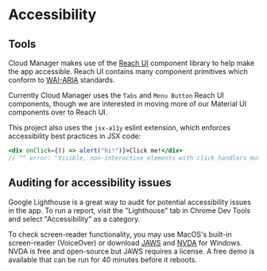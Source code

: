 # Accessibility

## Tools

Cloud Manager makes use of the [Reach UI](https://reach.tech/) component library to help make the app accessible. Reach UI contains many component primitives which conform to [WAI-ARIA](https://www.w3.org/TR/wai-aria-practices-1.2/) standards.

Currently Cloud Manager uses the `Tabs` and `Menu Button` Reach UI components, though we are interested in moving more of our Material UI components over to Reach UI.

This project also uses the `jsx-a11y` eslint extension, which enforces accessibility best practices in JSX code:

```jsx
<div onClick={() => alert("hi!")}>Click me!</div>
// ^^ error: "Visible, non-interactive elements with click handlers must have at least one keyboard listener."
```

## Auditing for accessibility issues

Google Lighthouse is a great way to audit for potential accessibility issues in the app. To run a report, visit the "Lighthouse" tab in Chrome Dev Tools and select "Accessibility" as a category.

To check screen-reader functionality, you may use MacOS's built-in screen-reader (VoiceOver) or download [JAWS](https://www.freedomscientific.com/products/software/jaws/) and [NVDA](https://www.nvaccess.org) for Windows. NVDA is free and open-source but JAWS requires a license. A free demo is available that can be run for 40 minutes before it reboots.
